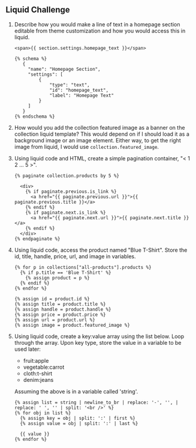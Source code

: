 ## Liquid Challenge

1. Describe how you would make a line of text in a homepage section editable from theme customization and how you would access this in liquid.

   ```
   <span>{{ section.settings.homepage_text }}</span>

   {% schema %}
      {
        "name": "Homepage Section",
        "settings": [
            {
                "type": "text",
                "id": "homepage_text",
                "label": "Homepage Text"
            }
        ]
      }
   {% endschema %}

   ```

2. How would you add the collection featured image as a banner on the collection liquid template?
   This would depend on if I should load it as a background image or an image element. Either way, to get the right image from liquid, I would use `collection.featured_image`.

3. Using liquid code and HTML, create a simple pagination container, "< 1 2 ... 5 >".

   ```
   {% paginate collection.products by 5 %}

     <div>
       {% if paginate.previous.is_link %}
         <a href="{{ paginate.previous.url }}">{{ paginate.previous.title }}</a>
       {% endif %}
       {% if paginate.next.is_link %}
         <a href="{{ paginate.next.url }}">{{ paginate.next.title }}</a>
       {% endif %}
     </div>
   {% endpaginate %}
   ```

4. Using liquid code, access the product named "Blue T-Shirt". Store the id, title, handle, price, url, and image in variables.

   ```
   {% for p in collections["all-products"].products %}
     {% if p.title == 'Blue T-Shirt' %}
       {% assign product = p %}
     {% endif %}
   {% endfor %}

   {% assign id = product.id %}
   {% assign title = product.title %}
   {% assign handle = product.handle %}
   {% assign price = product.price %}
   {% assign url = product.url %}
   {% assign image = product.featured_image %}

   ```

5. Using liquid code, create a key:value array using the list below. Loop through the array. Upon key type, store the value in a variable to be used later:

   - fruit:apple
   - vegetable:carrot
   - cloth:t-shirt
   - denim:jeans

   Assuming the above is in a variable called 'string'.

   ```
   {% assign list = string | newline_to_br | replace: '-', '', | replace: ' ', '' | split: '<br />' %}
   {% for obj in list %}
     {% assign key = obj | split: ':' | first %}
     {% assign value = obj | split: ':' | last %}

     {{ value }}
   {% endfor %}
   ```
